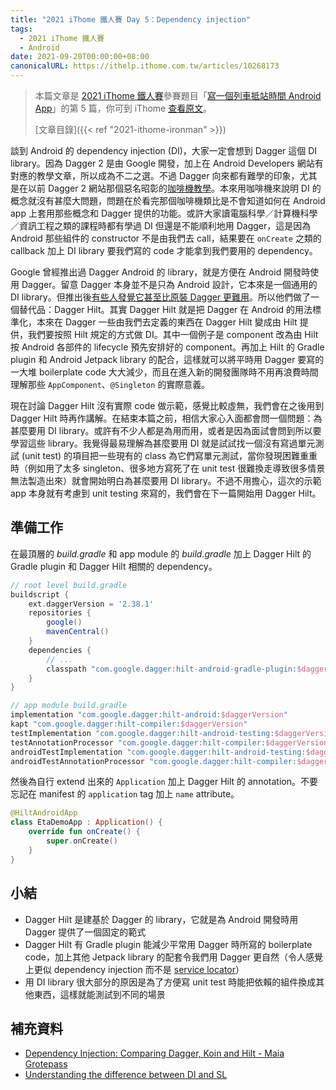 ```yaml
---
title: "2021 iThome 鐵人賽 Day 5：Dependency injection"
tags:
  - 2021 iThome 鐵人賽
  - Android
date: 2021-09-20T00:00:00+08:00
canonicalURL: https://ithelp.ithome.com.tw/articles/10268173
---
```


> 本篇文章是 [2021 iThome 鐵人賽](https://ithelp.ithome.com.tw/2021ironman)參賽題目「[寫一個列車抵站時間 Android App](https://ithelp.ithome.com.tw/users/20139666/ironman/4661)」的第 5 篇，你可到 iThome [查看原文](https://ithelp.ithome.com.tw/articles/10268173)。
>
> [文章目錄]({{< ref "2021-ithome-ironman" >}})

談到 Android 的 dependency injection (DI)，大家一定會想到 Dagger 這個 DI library。因為 Dagger 2 是由 Google 開發，加上在 Android Developers 網站有對應的教學文章，所以成為不二之選。不過 Dagger 向來都有難學的印象，尤其是在以前 Dagger 2 網站那個惡名昭彰的[咖啡機教學](https://dagger.dev/dev-guide/)。本來用咖啡機來說明 DI 的概念就沒有甚麼大問題，問題在於看完那個咖啡機類比是不會知道如何在 Android app 上套用那些概念和 Dagger 提供的功能。或許大家讀電腦科學／計算機科學／資訊工程之類的課程時都有學過 DI 但還是不能順利地用 Dagger，這是因為 Android 那些組件的 constructor 不是由我們去 call，結果要在 `onCreate` 之類的 callback 加上 DI library 要我們寫的 code 才能拿到我們要用的 dependency。

Google 曾經推出過 Dagger Android 的 library，就是方便在 Android 開發時使用 Dagger。留意 Dagger 本身並不是只為 Android 設計，它本來是一個通用的 DI library。但推出後[有些人發覺它甚至比原裝 Dagger 更難用](https://www.reddit.com/r/androiddev/comments/dp93j3/daggerandroid_is_dead_long_live_dagger_in_android/)。所以他們做了一個替代品：Dagger Hilt。其實 Dagger Hilt 就是把 Dagger 在 Android 的用法標準化，本來在 Dagger 一些由我們去定義的東西在 Dagger Hilt 變成由 Hilt 提供，我們要按照 Hilt 規定的方式做 DI。其中一個例子是 component 改為由 Hilt 按 Android 各部件的 lifecycle 預先安排好的 component。再加上 Hilt 的 Gradle plugin 和 Android Jetpack library 的配合，這樣就可以將平時用 Dagger 要寫的一大堆 boilerplate code 大大減少，而且在進入新的開發團隊時不用再浪費時間理解那些 `AppComponent`、`@Singleton` 的實際意義。

現在討論 Dagger Hilt 沒有實際 code 做示範，感覺比較虛無，我們會在之後用到 Dagger Hilt 時再作講解。在結束本篇之前，相信大家心入面都會問一個問題：為甚麼要用 DI library。或許有不少人都是為用而用，或者是因為面試會問到所以要學習這些 library。我覺得最易理解為甚麼要用 DI 就是試試找一個沒有寫過單元測試 (unit test) 的項目把一些現有的 class 為它們寫單元測試，當你發現困難重重時（例如用了太多 singleton、很多地方寫死了在 unit test 很難換走導致很多情景無法製造出來）就會開始明白為甚麼要用 DI library。不過不用擔心，這次的示範 app 本身就有考慮到 unit testing 來寫的，我們會在下一篇開始用 Dagger Hilt。

## 準備工作

在最頂層的 *build.gradle* 和 app module 的 *build.gradle* 加上 Dagger Hilt 的 Gradle plugin 和 Dagger Hilt 相關的 dependency。

```groovy
// root level build.gradle
buildscript {
    ext.daggerVersion = '2.38.1'
    repositories {
        google()
        mavenCentral()
    }
    dependencies {
        // ...
        classpath "com.google.dagger:hilt-android-gradle-plugin:$daggerVersion"
    }
}
```

```groovy
// app module build.gradle
implementation "com.google.dagger:hilt-android:$daggerVersion"
kapt "com.google.dagger:hilt-compiler:$daggerVersion"
testImplementation "com.google.dagger:hilt-android-testing:$daggerVersion"
testAnnotationProcessor "com.google.dagger:hilt-compiler:$daggerVersion"
androidTestImplementation "com.google.dagger:hilt-android-testing:$daggerVersion"
androidTestAnnotationProcessor "com.google.dagger:hilt-compiler:$daggerVersion"
```

然後為自行 extend 出來的 `Application` 加上 Dagger Hilt 的 annotation。不要忘記在 manifest 的 `application` tag 加上 `name` attribute。

```kotlin
@HiltAndroidApp
class EtaDemoApp : Application() {
    override fun onCreate() {
        super.onCreate()
    }
}
```

## 小結

- Dagger Hilt 是建基於 Dagger 的 library，它就是為 Android 開發時用 Dagger 提供了一個固定的範式
- Dagger Hilt 有 Gradle plugin 能減少平常用 Dagger 時所寫的 boilerplate code，加上其他 Jetpack library 的配套令我們用 Dagger 更自然（令人感覺上更似 dependency injection 而不是 [service locator](https://www.reddit.com/r/androiddev/comments/d1b4i1/understanding_the_difference_between_di_and_sl/)）
- 用 DI library 很大部分的原因是為了方便寫 unit test 時能把依賴的組件換成其他東西，這樣就能測試到不同的場景

## 補充資料

- [Dependency Injection: Comparing Dagger, Koin and Hilt - Maia Grotepass](https://www.youtube.com/watch?v=-MJm4UGoh5I)
- [Understanding the difference between DI and SL](https://www.reddit.com/r/androiddev/comments/d1b4i1/understanding_the_difference_between_di_and_sl/)
